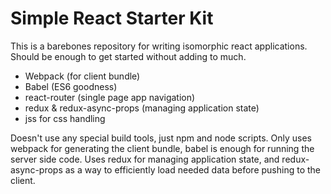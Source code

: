 # Simple React Starter Kit

This is a barebones repository for writing isomorphic react applications. 
Should be enough to get started without adding to much.

 - Webpack (for client bundle)
 - Babel (ES6 goodness)
 - react-router (single page app navigation)
 - redux & redux-async-props (managing application state)
 - jss for css handling

Doesn't use any special build tools, just npm and node scripts. Only uses 
webpack for generating the client bundle, babel is enough for running the server
side code. Uses redux for managing application state, and redux-async-props as
a way to efficiently load needed data before pushing to the client.
